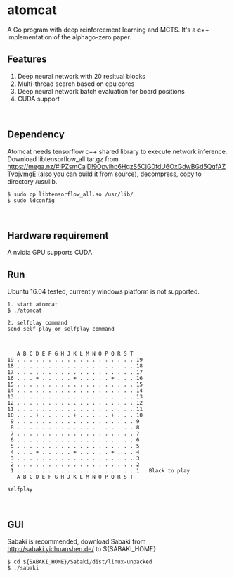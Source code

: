 # atomcat
A Go program with deep reinforcement learning and MCTS. It's a c++ implementation of the alphago-zero paper.
<br>

## Features
1. Deep neural network with 20 resitual blocks
2. Multi-thread search based on cpu cores
3. Deep neural network batch evaluation for board positions
4. CUDA support
<br>

## Dependency
Atomcat needs tensorflow c++ shared library to execute network inference.<br>
Download libtensorflow_all.tar.gz from https://mega.nz/#!PZsmCajD!9Opvihp6HgzS5CjG0fdU6OxGdwBGd5QqfAZTvbjvmgE (also you can build it from source), decompress, copy to directory /usr/lib.
```
$ sudo cp libtensorflow_all.so /usr/lib/
$ sudo ldconfig
```
<br>

## Hardware requirement
A nvidia GPU supports CUDA
<br>

## Run
Ubuntu 16.04 tested, currently windows platform is not supported.
```
1. start atomcat
$ ./atomcat

2. selfplay command
send self-play or selfplay command



   A B C D E F G H J K L M N O P Q R S T 
19 . . . . . . . . . . . . . . . . . . . 19
18 . . . . . . . . . . . . . . . . . . . 18
17 . . . . . . . . . . . . . . . . . . . 17
16 . . . + . . . . . + . . . . . + . . . 16
15 . . . . . . . . . . . . . . . . . . . 15
14 . . . . . . . . . . . . . . . . . . . 14
13 . . . . . . . . . . . . . . . . . . . 13
12 . . . . . . . . . . . . . . . . . . . 12
11 . . . . . . . . . . . . . . . . . . . 11
10 . . . + . . . . . + . . . . . + . . . 10
 9 . . . . . . . . . . . . . . . . . . . 9
 8 . . . . . . . . . . . . . . . . . . . 8
 7 . . . . . . . . . . . . . . . . . . . 7
 6 . . . . . . . . . . . . . . . . . . . 6
 5 . . . . . . . . . . . . . . . . . . . 5
 4 . . . + . . . . . + . . . . . + . . . 4
 3 . . . . . . . . . . . . . . . . . . . 3
 2 . . . . . . . . . . . . . . . . . . . 2   
 1 . . . . . . . . . . . . . . . . . . . 1   Black to play
   A B C D E F G H J K L M N O P Q R S T 

selfplay
```
<br>

## GUI
Sabaki is recommended, download Sabaki from http://sabaki.yichuanshen.de/ to ${SABAKI_HOME}
```
$ cd ${SABAKI_HOME}/Sabaki/dist/linux-unpacked
$ ./sabaki
```
